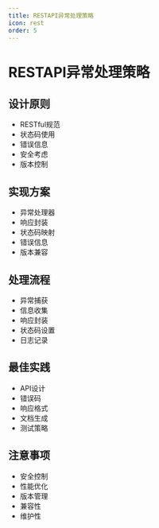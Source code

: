 ```yaml
---
title: RESTAPI异常处理策略
icon: rest
order: 5
---
```


# RESTAPI异常处理策略

## 设计原则
- RESTful规范
- 状态码使用
- 错误信息
- 安全考虑
- 版本控制

## 实现方案
- 异常处理器
- 响应封装
- 状态码映射
- 错误信息
- 版本兼容

## 处理流程
- 异常捕获
- 信息收集
- 响应封装
- 状态码设置
- 日志记录

## 最佳实践
- API设计
- 错误码
- 响应格式
- 文档生成
- 测试策略

## 注意事项
- 安全控制
- 性能优化
- 版本管理
- 兼容性
- 维护性
